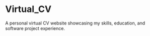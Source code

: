 # Virtual_CV
A personal virtual CV website showcasing my skills, education, and software project experience.
